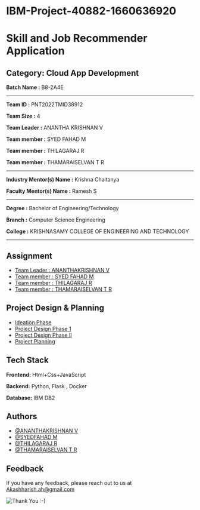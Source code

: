 # IBM-Project-40882-1660636920

# Skill and Job Recommender Application 


## Category: Cloud App Development


**Batch Name :** B8-2A4E

---

**Team ID :** PNT2022TMID38912

**Team Size :** 4

**Team Leader :** ANANTHA KRISHNAN V

**Team member :** SYED FAHAD M

**Team member :** THILAGARAJ R

**Team member :** THAMARAISELVAN T R

---
**Industry Mentor(s) Name :** Krishna Chaitanya

**Faculty Mentor(s) Name :** Ramesh S

---

**Degree	:**	
Bachelor of Engineering/Technology

**Branch	:**	
Computer Science Engineering

**College	:**	
KRISHNASAMY COLLEGE OF ENGINEERING AND TECHNOLOGY

---





## Assignment  

 - [Team Leader : ANANTHAKRISHNAN V](https://github.com/IBM-EPBL/IBM-Project-40882-1660636920/tree/main/Assignments/Ananthakrishnan%20Venkataramani%20(TL))
 - [Team member : SYED FAHAD M](https://github.com/IBM-EPBL/IBM-Project-40882-1660636920/tree/main/Assignments/Syed%20Fahad%20M)
 - [Team member : THILAGARAJ R](https://github.com/IBM-EPBL/IBM-Project-40882-1660636920/tree/main/Assignments/Thilagaraj%20R)
 - [Team member : THAMARAISELVAN T R](https://github.com/IBM-EPBL/IBM-Project-40882-1660636920/tree/main/Assignments/Thamarai%20Selvan%20T%20R)


## Project Design & Planning
- [Ideation Phase](https://github.com/IBM-EPBL/IBM-Project-40882-1660636920/tree/main/Project%20Design%20%26%20Planning/Ideation%20Phase)
- [Project Design Phase 1](https://github.com/IBM-EPBL/IBM-Project-40882-1660636920/tree/main/Project%20Design%20%26%20Planning/Project%20Phase%20I)
- [Project Design Phase II](https://github.com/IBM-EPBL/IBM-Project-40882-1660636920/tree/main/Project%20Design%20%26%20Planning/Project%20Phase%20II)
- [Project Planning](https://github.com/IBM-EPBL/IBM-Project-40882-1660636920/tree/main/Project%20Design%20%26%20Planning/Project%20Planing)

## Tech Stack

**Frontend:** Html+Css+JavaScript

**Backend:** Python, Flask , Docker

**Database:** IBM DB2




## Authors

- [@ANANTHAKRISHNAN V](https://github.com/Shiny-Hunter)
- [@SYEDFAHAD M]()
- [@THILAGARAJ R]()
- [@THAMARAISELVAN T R ]()


## Feedback

If you have any feedback, please reach out to us at Akashharish.ah@gmail.com




![Thank You :-)](https://i0.wp.com/paulaspoint.com/wp-content/uploads/2018/04/thank-you.jpg?fit=275%2C183)

